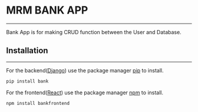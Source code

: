 # MRM BANK APP
----
Bank App is for making CRUD function between the User and Database.

## Installation 
----
For the backend([Django](https://www.djangoproject.com/)) use the package manager [pip](https://pip.pypa.io/en/stable/) to install.

```bash
pip install bank
```

For the frontend([React](https://reactjs.org/)) use the package manager [npm](https://www.npmjs.com/get-npm) to install.
```bash
npm install bankfrontend
```


